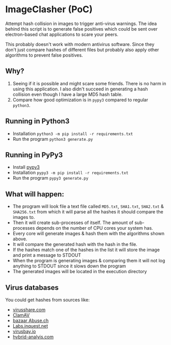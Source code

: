 # ImageClasher (PoC)
Attempt hash collision in images to trigger anti-virus warnings. The idea behind this script is to generate false positives which could be sent over electron-based chat applications to scare your peers.

This probably doesn't work with modern antivirus software. Since they don't just compare hashes of different files but
probably also apply other algorithms to prevent false positives.

## Why?
1. Seeing if it is possible and might scare some friends. There is no harm in using this application. I also didn't succeed in generating a hash collision even though I have a large MD5 hash table.
2. Compare how good optimization is in `pypy3` compared to regular `python3`.

## Running in Python3
- Installation `python3 -m pip install -r requirements.txt`
- Run the program `python3 generate.py`

## Running in PyPy3
- Install [pypy3](https://www.pypy.org/download.html)
- Installation `pypy3 -m pip install -r requirements.txt`
- Run the program `pypy3 generate.py`

## What will happen:
- The program will look file a text file called `MD5.txt`, `SHA1.txt`, `SHA2.txt` & `SHA256.txt` from which it will parse all the hashes it should compare the images to.
- Then it will create sub-processes of itself. The amount of sub-processes depends on the number of CPU cores your system has.
- Every core will generate images & hash them with the algorithms shown above.
- It will compare the generated hash with the hash in the file.
- If the hashes match one of the hashes in the list it will store the image and print a message to STDOUT
- When the program is generating images & comparing them it will not log anything to STDOUT since it slows down the program
- The generated images will be located in the execution directory


## Virus databases
You could get hashes from sources like:
- [virusshare.com](https://virusshare.com/hashes)
- [ClamAV](https://security.stackexchange.com/questions/107833/where-does/clamav-get-its-virus-signatures)
- [bazaar Abuse.ch](https://bazaar.abuse.ch/)
- [Labs.inquest.net](https://labs.inquest.net/dfi)
- [virusbay.io](https://beta.virusbay.io/sample/browse)
- [hybrid-analyis.com](https://www.hybrid-analyis.com/fire-collections)
